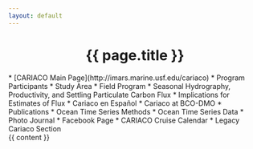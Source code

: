 ```yaml
---
layout: default
---
```

<!-- layout with cariaco navigation links -->

<div class="post-container">
    <center>
        <h1 class="post-title">{{ page.title }}</h1>
    </center>
    <div class="ui divider"></div>
    <div class="ui centered grid stackable">
    <div class="four column row">
* [CARIACO Main Page](http://imars.marine.usf.edu/cariaco)
* Program Participants
* Study Area
* Field Program
* Seasonal Hydrography, Productivity, and Settling Particulate Carbon Flux
* Implications for Estimates of Flux
* Cariaco en Español
* Cariaco at BCO-DMO
* Publications
* Ocean Time Series Methods
* Ocean Time Series Data
* Photo Journal
* Facebook Page
* CARIACO Cruise Calendar
* Legacy Cariaco Section
    </div>
    <div class="twelve wide column">
        {{ content }}
    </div>
    <br/>
</div>
